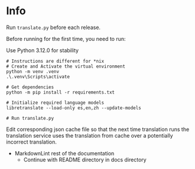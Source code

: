 # Info

Run `translate.py` before each release.

Before running for the first time, you need to run:

Use Python 3.12.0 for stability

```pwsh
# Instructions are different for *nix
# Create and Activate the virtual environment
python -m venv .venv
.\.venv\Scripts\activate

# Get dependencies
python -m pip install -r requirements.txt

# Initialize required language models
libretranslate --load-only es,en,zh --update-models                             

# Run translate.py
```

Edit corresponding json cache file so that the next time translation runs the
translation service uses the translation from cache over a potentially incorrect
translation.

- MarkdownLint rest of the documentation
  - Continue with README directory in docs directory

